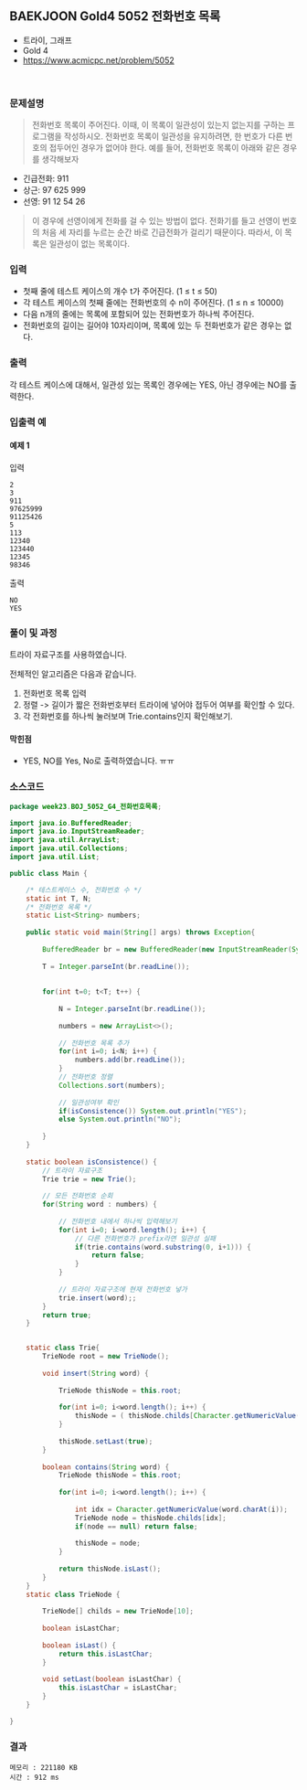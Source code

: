 ## BAEKJOON Gold4 5052 전화번호 목록
- 트라이, 그래프
- Gold 4
- https://www.acmicpc.net/problem/5052
<br>

### 문제설명

> 전화번호 목록이 주어진다. 이때, 이 목록이 일관성이 있는지 없는지를 구하는 프로그램을 작성하시오.
전화번호 목록이 일관성을 유지하려면, 한 번호가 다른 번호의 접두어인 경우가 없어야 한다.
예를 들어, 전화번호 목록이 아래와 같은 경우를 생각해보자

- 긴급전화: 911
- 상근: 97 625 999
- 선영: 91 12 54 26

> 이 경우에 선영이에게 전화를 걸 수 있는 방법이 없다. 전화기를 들고 선영이 번호의 처음 세 자리를 누르는 순간 바로 긴급전화가 걸리기 때문이다. 따라서, 이 목록은 일관성이 없는 목록이다. 



### 입력
- 첫째 줄에 테스트 케이스의 개수 t가 주어진다. (1 ≤ t ≤ 50) 
- 각 테스트 케이스의 첫째 줄에는 전화번호의 수 n이 주어진다. (1 ≤ n ≤ 10000) 
- 다음 n개의 줄에는 목록에 포함되어 있는 전화번호가 하나씩 주어진다. 
- 전화번호의 길이는 길어야 10자리이며, 목록에 있는 두 전화번호가 같은 경우는 없다.

### 출력
각 테스트 케이스에 대해서, 일관성 있는 목록인 경우에는 YES, 아닌 경우에는 NO를 출력한다.

### 입출력 예

#### 예제 1
입력

```
2
3
911
97625999
91125426
5
113
12340
123440
12345
98346
```
출력

```
NO
YES
```


### 풀이 및 과정
트라이 자료구조를 사용하였습니다.

전체적인 알고리즘은 다음과 같습니다.

1. 전화번호 목록 입력
2. 정렬 -> 길이가 짧은 전화번호부터 트라이에 넣어야 접두어 여부를 확인할 수 있다.
3. 각 전화번호를 하나씩 눌러보며 Trie.contains인지 확인해보기.




#### 막힌점
- YES, NO를 Yes, No로 출력하였습니다. ㅠㅠ

### 소스코드
```java
package week23.BOJ_5052_G4_전화번호목록;

import java.io.BufferedReader;
import java.io.InputStreamReader;
import java.util.ArrayList;
import java.util.Collections;
import java.util.List;

public class Main {

	/* 테스트케이스 수, 전화번호 수 */
	static int T, N;
	/* 전화번호 목록 */
	static List<String> numbers;
	
	public static void main(String[] args) throws Exception{
		
		BufferedReader br = new BufferedReader(new InputStreamReader(System.in));
		
		T = Integer.parseInt(br.readLine());
		
		
		for(int t=0; t<T; t++) {
		
			N = Integer.parseInt(br.readLine());
			
			numbers = new ArrayList<>();
		
			// 전화번호 목록 추가
			for(int i=0; i<N; i++) {
				numbers.add(br.readLine());
			}
			// 전화번호 정렬
			Collections.sort(numbers);
			
			// 일관성여부 확인
			if(isConsistence()) System.out.println("YES");
			else System.out.println("NO");
			
		}
	}
	
	static boolean isConsistence() {
		// 트라이 자료구조
		Trie trie = new Trie();
		
		// 모든 전화번호 순회
		for(String word : numbers) {
			
			// 전화번호 내에서 하나씩 입력해보기
			for(int i=0; i<word.length(); i++) {
				// 다른 전화번호가 prefix라면 일관성 실패
				if(trie.contains(word.substring(0, i+1))) {
					return false;
				}
			}
			
			// 트라이 자료구조에 현재 전화번호 넣가
			trie.insert(word);;
		}
		return true;
	}


	static class Trie{
		TrieNode root = new TrieNode();
		
		void insert(String word) {
			
			TrieNode thisNode = this.root;
			
			for(int i=0; i<word.length(); i++) {
				thisNode = ( thisNode.childs[Character.getNumericValue(word.charAt(i))] = new TrieNode() );
			}
			
			thisNode.setLast(true);
		}
		
		boolean contains(String word) {
			TrieNode thisNode = this.root;
			
			for(int i=0; i<word.length(); i++) {
				
				int idx = Character.getNumericValue(word.charAt(i));
				TrieNode node = thisNode.childs[idx];
				if(node == null) return false;
				
				thisNode = node;
			}
			
			return thisNode.isLast();
		}
	}
	static class TrieNode {
		
		TrieNode[] childs = new TrieNode[10];
		
		boolean isLastChar;
		
		boolean isLast() {
			return this.isLastChar;
		}
		
		void setLast(boolean isLastChar) {
			this.isLastChar = isLastChar;
		}
	}

}
```

### 결과
```
메모리 : 221180 KB	
시간 : 912 ms
```
